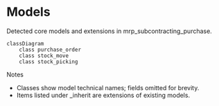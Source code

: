 # Models

Detected core models and extensions in mrp_subcontracting_purchase.

```mermaid
classDiagram
    class purchase_order
    class stock_move
    class stock_picking
```

Notes
- Classes show model technical names; fields omitted for brevity.
- Items listed under _inherit are extensions of existing models.
